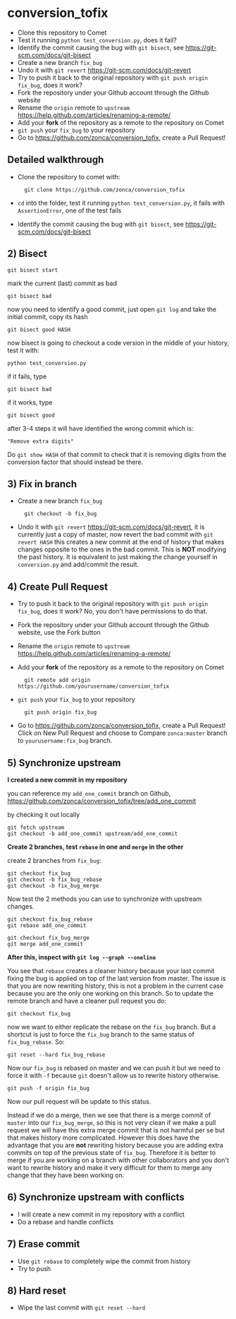 # conversion_tofix

* Clone this repository to Comet
* Test it running `python test_conversion.py`, does it fail?
* Identify the commit causing the bug with `git bisect`, see <https://git-scm.com/docs/git-bisect>
* Create a new branch `fix_bug`
* Undo it with `git revert` <https://git-scm.com/docs/git-revert>
* Try to push it back to the original repository with `git push origin fix_bug`, does it work?
* Fork the repository under your Github account through the Github website
* Rename the `origin` remote to `upstream` <https://help.github.com/articles/renaming-a-remote/>
* Add your **fork** of the repository as a remote to the repository on Comet
* `git push` your `fix_bug` to your repository
* Go to <https://github.com/zonca/conversion_tofix>, create a Pull Request!

## Detailed walkthrough

* Clone the repository to comet with:

        git clone https://github.com/zonca/conversion_tofix

* `cd` into the folder, test it running `python test_conversion.py`, it fails with `AssertionError`, one of the test fails
* Identify the commit causing the bug with `git bisect`, see <https://git-scm.com/docs/git-bisect>

## 2) Bisect

    git bisect start
    
mark the current (last) commit as bad

    git bisect bad
    
now you need to identify a good commit, just open `git log` and take the initial commit, copy its hash

    git bisect good HASH
    
now bisect is going to checkout a code version in the middle of your history, test it with:

    python test_conversion.py
    
if it fails, type

    git bisect bad
    
if it works, type

    git bisect good
    
after 3-4 steps it will have identified the wrong commit which is:

    "Remove extra digits"
 
 Do `git show HASH` of that commit to check that it is removing digits from the conversion factor that should instead be there.
 
## 3) Fix in branch
 
* Create a new branch `fix_bug`

        git checkout -b fix_bug
        
* Undo it with `git revert` <https://git-scm.com/docs/git-revert>, it is currently just a copy of master, now revert the bad commit with `git revert HASH` this creates a new commit at the end of history that makes changes opposite to the ones in the bad commit. This is **NOT** modifying the past history. It is equivalent to just making the change yourself in `conversion.py` and add/commit the result.

## 4) Create Pull Request

* Try to push it back to the original repository with `git push origin fix_bug`, does it work? No, you don't have permissions to do that.
* Fork the repository under your Github account through the Github website, use the Fork button
* Rename the `origin` remote to `upstream` <https://help.github.com/articles/renaming-a-remote/>
* Add your **fork** of the repository as a remote to the repository on Comet

        git remote add origin https://github.com/yourusername/conversion_tofix
        
* `git push` your `fix_bug` to your repository

        git push origin fix_bug
        
* Go to <https://github.com/zonca/conversion_tofix>, create a Pull Request! Click on New Pull Request and choose to Compare `zonca:master` branch to `yourusername:fix_bug` branch.

## 5) Synchronize upstream

**I created a new commit in my repository**

you can reference my `add_one_commit` branch on Github, https://github.com/zonca/conversion_tofix/tree/add_one_commit

by checking it out locally

    git fetch upstream
    git checkout -b add_one_commit upstream/add_one_commit
    
**Create 2 branches, test `rebase` in one and `merge` in the other**

create 2 branches from `fix_bug`:

    git checkout fix_bug
    git checkout -b fix_bug_rebase
    git checkout -b fix_bug_merge
    
Now test the 2 methods you can use to synchronize with upstream changes.

    git checkout fix_bug_rebase
    git rebase add_one_commit
    
    git checkout fix_bug_merge
    git merge add_one_commit
    
**After this, inspect with `git log --graph --oneline`**

You see that `rebase` creates a cleaner history because your last commit fixing the bug is applied on top of the last  version from master.
The issue is that you are now rewriting history, this is not a problem in the current case because you are the only one working on this branch.
So to update the remote branch and have a cleaner pull request you do:

    git checkout fix_bug
    
now we want to either replicate the rebase on the `fix_bug` branch. But a shortcut is just to force the `fix_bug` branch to the same status of `fix_bug_rebase`.
So:

    git reset --hard fix_bug_rebase
    
Now our `fix_bug` is rebased on master and we can push it but we need to force it with `-f` because `git` doesn't allow us to rewrite history otherwise.

    git push -f origin fix_bug
    
Now our pull request will be update to this status.

Instead if we do a merge, then we see that there is a merge commit of `master` into our `fix_bug_merge`, so this is not very clean if we make a pull request we will have this extra merge commit that is not harmful per se but that makes history more complicated.
However this does have the advantage that you are **not** rewriting history because you are adding extra commits on top of the previous state of `fix_bug`.
Therefore it is better to merge if you are working on a branch with other collaborators and you don't want to rewrite history and make it very difficult for them to merge any change that they have been working on.

## 6) Synchronize upstream with conflicts

* I will create a new commit in my repository with a conflict
* Do a rebase and handle conflicts

## 7) Erase commit

* Use `git rebase` to completely wipe the commit from history
* Try to push

## 8) Hard reset

* Wipe the last commit with `git reset --hard`
